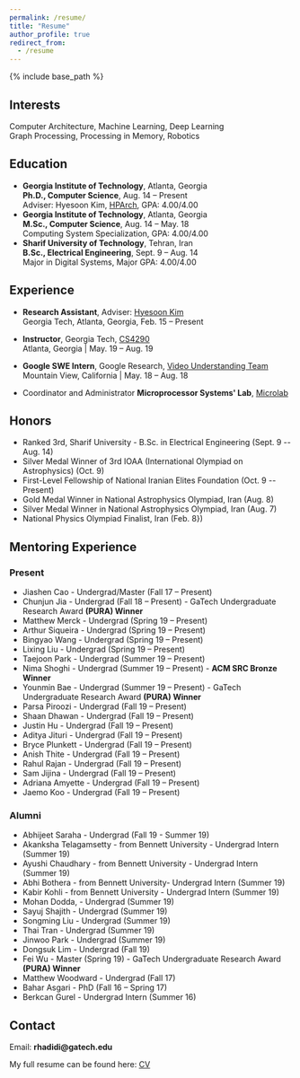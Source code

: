 ```yaml
---
permalink: /resume/
title: "Resume"
author_profile: true
redirect_from:
  - /resume
---
```


{% include base_path %}

## Interests
Computer Architecture, Machine Learning,  Deep Learning  
Graph Processing, Processing in Memory, Robotics    


## Education
* __Georgia Institute of Technology__, Atlanta, Georgia  
__Ph.D., Computer Science__, Aug. 14 – Present  
Adviser: Hyesoon Kim, [HPArch](http://comparch.gatech.edu/hparch/), GPA: 4.00/4.00
* __Georgia Institute of Technology__, Atlanta, Georgia  
__M.Sc., Computer Science__, Aug. 14 – May. 18  
Computing System Specialization, GPA: 4.00/4.00
* __Sharif University of Technology__, Tehran, Iran  
__B.Sc., Electrical Engineering__, Sept. 9 – Aug. 14  
Major in Digital Systems, Major GPA: 4.00/4.00

## Experience
* __Research Assistant__, Adviser: [Hyesoon Kim](https://www.cc.gatech.edu/~hyesoon/)  
Georgia Tech, Atlanta, Georgia,  Feb. 15 – Present

* __Instructor__, Georgia Tech, [CS4290](https://www.cc.gatech.edu/~rhadidi6/cs4290/index.html)  
Atlanta, Georgia | May. 19 – Aug. 19

* __Google SWE Intern__, Google Research, [Video Understanding Team](https://research.google.com/youtube8m/people.html)  
Mountain View, California | May. 18 – Aug. 18

* Coordinator and Administrator __Microprocessor Systems' Lab__, [Microlab](http://microlab.ee.sharif.ir)


## Honors
* Ranked 3rd, Sharif University - B.Sc. in Electrical Engineering  (Sept. 9 -- Aug. 14)
* Silver Medal Winner of 3rd IOAA (International Olympiad on Astrophysics) (Oct. 9)
* First-Level Fellowship of National Iranian Elites Foundation (Oct. 9 -- Present)
* Gold Medal Winner in National Astrophysics Olympiad, Iran (Aug. 8)
* Silver Medal Winner in National Astrophysics Olympiad, Iran (Aug. 7)
* National Physics Olympiad Finalist, Iran (Feb. 8})

## Mentoring Experience
### Present
 * Jiashen Cao - Undergrad/Master (Fall 17 – Present)
 * Chunjun Jia - Undergrad (Fall 18 – Present) - GaTech Undergraduate Research Award __(PURA) Winner__
 * Matthew Merck - Undergrad (Spring 19 – Present)
 * Arthur Siqueira - Undergrad (Spring 19 – Present)
 * Bingyao Wang - Undergrad (Spring 19 – Present)
 * Lixing Liu - Undergrad (Spring 19 – Present)
 * Taejoon Park - Undergrad (Summer 19 – Present)
 * Nima Shoghi - Undergrad (Summer 19 – Present) - __ACM SRC Bronze Winner__
 * Younmin Bae - Undergrad (Summer 19 – Present) - GaTech Undergraduate Research Award __(PURA) Winner__
 * Parsa Piroozi - Undergrad (Fall 19 – Present)
 * Shaan Dhawan - Undergrad (Fall 19 – Present)
 * Justin Hu - Undergrad (Fall 19 – Present)
 * Aditya Jituri - Undergrad (Fall 19 – Present)
 * Bryce Plunkett - Undergrad (Fall 19 – Present)
 * Anish Thite - Undergrad (Fall 19 – Present)
 * Rahul Rajan - Undergrad (Fall 19 – Present)
 * Sam Jijina - Undergrad (Fall 19 – Present)
 * Adriana Amyette - Undergrad (Fall 19 – Present)
 * Jaemo Koo - Undergrad (Fall 19 – Present)

### Alumni
 * Abhijeet Saraha - Undergrad (Fall 19 - Summer 19)
 * Akanksha Telagamsetty - from Bennett University - Undergrad Intern (Summer 19)
 * Ayushi Chaudhary - from Bennett University - Undergrad Intern (Summer 19)
 * Abhi Bothera - from Bennett University- Undergrad Intern (Summer 19)  
 * Kabir Kohli - from Bennett University - Undergrad Intern (Summer 19)
 * Mohan Dodda, - Undergrad (Summer 19)
 * Sayuj Shajith - Undergrad (Summer 19)
 * Songming Liu - Undergrad (Summer 19)
 * Thai Tran - Undergrad (Summer 19)
 * Jinwoo Park - Undergrad (Summer 19)
 * Dongsuk Lim - Undergrad (Fall 19)
 * Fei Wu - Master (Spring 19) - GaTech Undergraduate Research Award __(PURA) Winner__
 * Matthew Woodward - Undergrad (Fall 17)
 * Bahar Asgari - PhD (Fall 16 – Spring 17)
 * Berkcan Gurel - Undergrad Intern (Summer 16)

## Contact
Email: __rhadidi@gatech.edu__

My full resume can be found here: [CV](https://drive.google.com/file/d/1X_v5Xwsq153FZ8Ab1pGHqSu35KNC3f3F/view)
